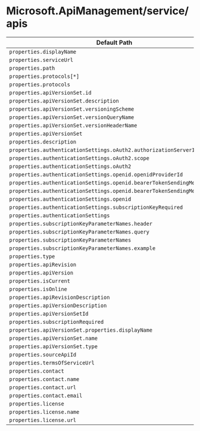 # Microsoft.ApiManagement/service/apis

| Default Path | Alias |
|---|---|
| `properties.displayName` | `Microsoft.ApiManagement/service/apis/displayName` |
| `properties.serviceUrl` | `Microsoft.ApiManagement/service/apis/serviceUrl` |
| `properties.path` | `Microsoft.ApiManagement/service/apis/path` |
| `properties.protocols[*]` | `Microsoft.ApiManagement/service/apis/protocols[*]` |
| `properties.protocols` | `Microsoft.ApiManagement/service/apis/protocols` |
| `properties.apiVersionSet.id` | `Microsoft.ApiManagement/service/apis/apiVersionSet.id` |
| `properties.apiVersionSet.description` | `Microsoft.ApiManagement/service/apis/apiVersionSet.description` |
| `properties.apiVersionSet.versioningScheme` | `Microsoft.ApiManagement/service/apis/apiVersionSet.versioningScheme` |
| `properties.apiVersionSet.versionQueryName` | `Microsoft.ApiManagement/service/apis/apiVersionSet.versionQueryName` |
| `properties.apiVersionSet.versionHeaderName` | `Microsoft.ApiManagement/service/apis/apiVersionSet.versionHeaderName` |
| `properties.apiVersionSet` | `Microsoft.ApiManagement/service/apis/apiVersionSet` |
| `properties.description` | `Microsoft.ApiManagement/service/apis/description` |
| `properties.authenticationSettings.oAuth2.authorizationServerId` | `Microsoft.ApiManagement/service/apis/authenticationSettings.oAuth2.authorizationServerId` |
| `properties.authenticationSettings.oAuth2.scope` | `Microsoft.ApiManagement/service/apis/authenticationSettings.oAuth2.scope` |
| `properties.authenticationSettings.oAuth2` | `Microsoft.ApiManagement/service/apis/authenticationSettings.oAuth2` |
| `properties.authenticationSettings.openid.openidProviderId` | `Microsoft.ApiManagement/service/apis/authenticationSettings.openid.openidProviderId` |
| `properties.authenticationSettings.openid.bearerTokenSendingMethods[*]` | `Microsoft.ApiManagement/service/apis/authenticationSettings.openid.bearerTokenSendingMethods[*]` |
| `properties.authenticationSettings.openid.bearerTokenSendingMethods` | `Microsoft.ApiManagement/service/apis/authenticationSettings.openid.bearerTokenSendingMethods` |
| `properties.authenticationSettings.openid` | `Microsoft.ApiManagement/service/apis/authenticationSettings.openid` |
| `properties.authenticationSettings.subscriptionKeyRequired` | `Microsoft.ApiManagement/service/apis/authenticationSettings.subscriptionKeyRequired` |
| `properties.authenticationSettings` | `Microsoft.ApiManagement/service/apis/authenticationSettings` |
| `properties.subscriptionKeyParameterNames.header` | `Microsoft.ApiManagement/service/apis/subscriptionKeyParameterNames.header` |
| `properties.subscriptionKeyParameterNames.query` | `Microsoft.ApiManagement/service/apis/subscriptionKeyParameterNames.query` |
| `properties.subscriptionKeyParameterNames` | `Microsoft.ApiManagement/service/apis/subscriptionKeyParameterNames` |
| `properties.subscriptionKeyParameterNames.example` | `Microsoft.ApiManagement/service/apis/subscriptionKeyParameterNames.example` |
| `properties.type` | `Microsoft.ApiManagement/service/apis/type` |
| `properties.apiRevision` | `Microsoft.ApiManagement/service/apis/apiRevision` |
| `properties.apiVersion` | `Microsoft.ApiManagement/service/apis/apiVersion` |
| `properties.isCurrent` | `Microsoft.ApiManagement/service/apis/isCurrent` |
| `properties.isOnline` | `Microsoft.ApiManagement/service/apis/isOnline` |
| `properties.apiRevisionDescription` | `Microsoft.ApiManagement/service/apis/apiRevisionDescription` |
| `properties.apiVersionDescription` | `Microsoft.ApiManagement/service/apis/apiVersionDescription` |
| `properties.apiVersionSetId` | `Microsoft.ApiManagement/service/apis/apiVersionSetId` |
| `properties.subscriptionRequired` | `Microsoft.ApiManagement/service/apis/subscriptionRequired` |
| `properties.apiVersionSet.properties.displayName` | `Microsoft.ApiManagement/service/apis/apiVersionSet.displayName` |
| `properties.apiVersionSet.name` | `Microsoft.ApiManagement/service/apis/apiVersionSet.name` |
| `properties.apiVersionSet.type` | `Microsoft.ApiManagement/service/apis/apiVersionSet.type` |
| `properties.sourceApiId` | `Microsoft.ApiManagement/service/apis/sourceApiId` |
| `properties.termsOfServiceUrl` | `Microsoft.ApiManagement/service/apis/termsOfServiceUrl` |
| `properties.contact` | `Microsoft.ApiManagement/service/apis/contact` |
| `properties.contact.name` | `Microsoft.ApiManagement/service/apis/contact.name` |
| `properties.contact.url` | `Microsoft.ApiManagement/service/apis/contact.url` |
| `properties.contact.email` | `Microsoft.ApiManagement/service/apis/contact.email` |
| `properties.license` | `Microsoft.ApiManagement/service/apis/license` |
| `properties.license.name` | `Microsoft.ApiManagement/service/apis/license.name` |
| `properties.license.url` | `Microsoft.ApiManagement/service/apis/license.url` |

